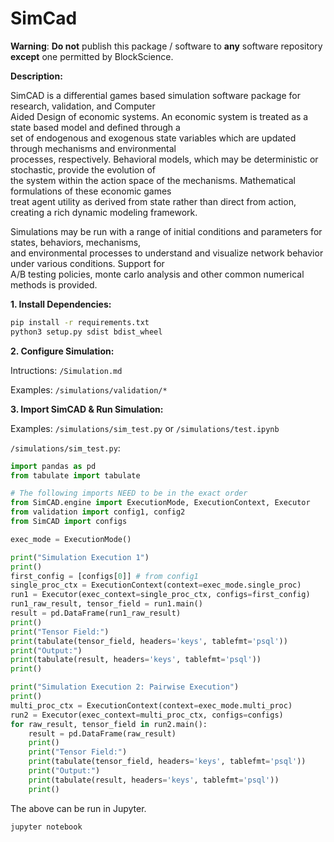 # SimCad

**Warning**:
**Do not** publish this package / software to **any** software repository **except** one permitted by BlockScience.  

**Description:**

SimCAD is a differential games based simulation software package for research, validation, and Computer \
Aided Design of economic systems. An economic system is treated as a state based model and defined through a \
set of endogenous and exogenous state variables which are updated through mechanisms and environmental \
processes, respectively. Behavioral models, which may be deterministic or stochastic, provide the evolution of \
the system within the action space of the mechanisms. Mathematical formulations of these economic games \
treat agent utility as derived from state rather than direct from action, creating a rich dynamic modeling framework. 

Simulations may be run with a range of initial conditions and parameters for states, behaviors, mechanisms, \
and environmental processes to understand and visualize network behavior under various conditions. Support for \
A/B testing policies, monte carlo analysis and other common numerical methods is provided.

**1. Install Dependencies:**
```bash
pip install -r requirements.txt
python3 setup.py sdist bdist_wheel
```

**2. Configure Simulation:**

Intructions:
`/Simulation.md`

Examples:
`/simulations/validation/*`

**3. Import SimCAD & Run Simulation:**

Examples: `/simulations/sim_test.py` or `/simulations/test.ipynb`

`/simulations/sim_test.py`:
```python
import pandas as pd
from tabulate import tabulate

# The following imports NEED to be in the exact order
from SimCAD.engine import ExecutionMode, ExecutionContext, Executor
from validation import config1, config2
from SimCAD import configs

exec_mode = ExecutionMode()

print("Simulation Execution 1")
print()
first_config = [configs[0]] # from config1
single_proc_ctx = ExecutionContext(context=exec_mode.single_proc)
run1 = Executor(exec_context=single_proc_ctx, configs=first_config)
run1_raw_result, tensor_field = run1.main()
result = pd.DataFrame(run1_raw_result)
print()
print("Tensor Field:")
print(tabulate(tensor_field, headers='keys', tablefmt='psql'))
print("Output:")
print(tabulate(result, headers='keys', tablefmt='psql'))
print()

print("Simulation Execution 2: Pairwise Execution")
print()
multi_proc_ctx = ExecutionContext(context=exec_mode.multi_proc)
run2 = Executor(exec_context=multi_proc_ctx, configs=configs)
for raw_result, tensor_field in run2.main():
    result = pd.DataFrame(raw_result)
    print()
    print("Tensor Field:")
    print(tabulate(tensor_field, headers='keys', tablefmt='psql'))
    print("Output:")
    print(tabulate(result, headers='keys', tablefmt='psql'))
    print()
```

The above can be run in Jupyter. 
```bash
jupyter notebook
```
